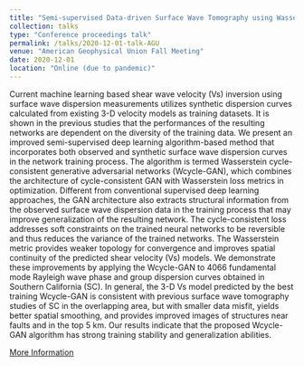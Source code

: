 ```yaml
---
title: "Semi-supervised Data-driven Surface Wave Tomography using Wasserstein Cycle-consistent GAN: Application on Southern California Plate Boundary Region"
collection: talks
type: "Conference proceedings talk"
permalink: /talks/2020-12-01-talk-AGU
venue: "American Geophysical Union Fall Meeting"
date: 2020-12-01
location: "Online (due to pandemic)"
---
```


Current machine learning based shear wave velocity (Vs) inversion using surface wave dispersion measurements utilizes synthetic dispersion curves calculated from existing 3-D velocity models as training datasets. It is shown in the previous studies that the performances of the resulting networks are dependent on the diversity of the training data. We present an improved semi-supervised deep learning algorithm-based method that incorporates both observed and synthetic surface wave dispersion curves in the network training process. The algorithm is termed Wasserstein cycle-consistent generative adversarial networks (Wcycle-GAN), which combines the architecture of cycle-consistent GAN with Wasserstein loss metrics in optimization. Different from conventional supervised deep learning approaches, the GAN architecture also extracts structural information from the observed surface wave dispersion data in the training process that may improve generalization of the resulting network. The cycle-consistent loss addresses soft constraints on the trained neural networks to be reversible and thus reduces the variance of the trained networks. The Wasserstein metric provides weaker topology for convergence and improves spatial continuity of the predicted shear velocity (Vs) models. We demonstrate these improvements by applying the Wcycle-GAN to 4066 fundamental mode Rayleigh wave phase and group dispersion curves obtained in Southern California (SC). In general, the 3-D Vs model predicted by the best training Wcycle-GAN is consistent with previous surface wave tomography studies of SC in the overlapping area, but with smaller data misfit, yields better spatial smoothing, and provides improved images of structures near faults and in the top 5 km. Our results indicate that the proposed Wcycle-GAN algorithm has strong training stability and generalization abilities.

[More Information](https://www.authorea.com/doi/full/10.1002/essoar.10505231.1)
